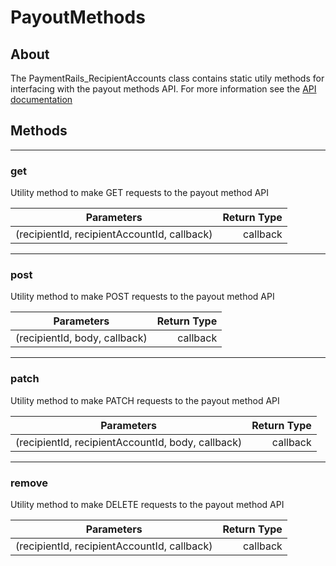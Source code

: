 # PayoutMethods

## **About**
The PaymentRails_RecipientAccounts class contains static utily methods for interfacing with the payout methods API. For more information see the [API documentation](http://docs.paymentrails.com/#payout-methods)

## **Methods**
---
### **get**
Utility method to make GET requests to the payout method API

Parameters | Return Type
--- | ---:
(recipientId, recipientAccountId, callback) | callback

---
### **post**
Utility method to make POST requests to the payout method API

Parameters | Return Type
--- | ---:
(recipientId, body, callback) | callback

---
### **patch**
Utility method to make PATCH requests to the payout method API

Parameters | Return Type
--- | ---:
(recipientId, recipientAccountId, body, callback) | callback

---
### **remove**
Utility method to make DELETE requests to the payout method API

Parameters | Return Type
--- | ---:
(recipientId, recipientAccountId, callback) | callback
